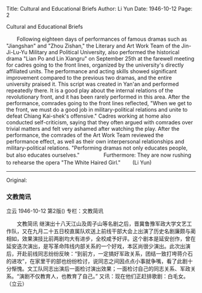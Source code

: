Title: Cultural and Educational Briefs
Author: Li Yun
Date: 1946-10-12
Page: 2

Cultural and Educational Briefs

　　Following eighteen days of performances of famous dramas such as "Jiangshan" and "Zhou Zishan," the Literary and Art Work Team of the Jin-Ji-Lu-Yu Military and Political University, also performed the historical drama "Lian Po and Lin Xiangru" on September 25th at the farewell meeting for cadres going to the front lines, organized by the university's directly affiliated units. The performance and acting skills showed significant improvement compared to the previous two dramas, and the entire university praised it. This script was created in Yan'an and performed repeatedly there. It is a good play about the internal relations of the revolutionary front, and it has been rarely performed in this area. After the performance, comrades going to the front lines reflected, "When we get to the front, we must do a good job in military-political relations and unite to defeat Chiang Kai-shek's offensive." Cadres working at home also conducted self-criticism, saying that they often argued with comrades over trivial matters and felt very ashamed after watching the play. After the performance, the comrades of the Art Work Team reviewed the performance effect, as well as their own interpersonal relationships and military-political relations. "Performing dramas not only educates people, but also educates ourselves."
　　
　　Furthermore: They are now rushing to rehearse the opera "The White Haired Girl."
　　(Li Yun)



<hr /> 

Original: 


### 文教简讯
立云
1946-10-12
第2版()
专栏：文教简讯

　　文教简讯
    继演出十八天江山及周子山等名剧之后，晋冀鲁豫军政大学文艺工作队，又在九月二十五日校直属队欢送上前线干部大会上出演了历史名剧廉颇与蔺相如，效果演技比前两剧均大有进步，全校咸予好评。这个剧本是延安创作，曾在延安迭次演出，是写革命阵线内部关系的一个好戏，本区尚很少演出。此次出演后，开赴前线同志纷纷反映：“到前方，一定搞好军政关系，团结一致打垮蒋介石的进攻”，在家里干的部也纷纷检讨，说同志之间因点点小事就争嘴，看了此剧十分惭愧。文工队同志出演后一面检讨演出效果；一面检讨自己的同志关系、军政关系。“演剧不仅教育人，也教育了自己。”
    又讯：现在他们正赶排歌剧：白毛女。
    （立云）
